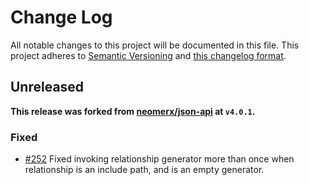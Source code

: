 # Change Log

All notable changes to this project will be documented in this file. This project adheres to
[Semantic Versioning](http://semver.org/) and [this changelog format](http://keepachangelog.com/).

## Unreleased

**This release was forked from [neomerx/json-api](https://github.com/neomerx/json-api) at `v4.0.1`.**

### Fixed

- [#252](https://github.com/neomerx/json-api/issues/252) Fixed invoking relationship generator more than once when
  relationship is an include path, and is an empty generator.
